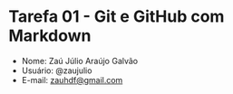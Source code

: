 # Tarefa 01 - Git e GitHub com Markdown

- Nome: Zaú Júlio Araújo Galvão
- Usuário: @zaujulio
- E-mail: zauhdf@gmail.com
